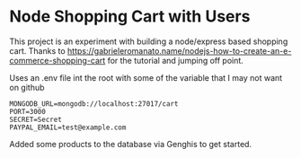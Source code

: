 # Node Shopping Cart with Users
This project is an experiment with building a node/express based shopping cart. Thanks to https://gabrieleromanato.name/nodejs-how-to-create-an-e-commerce-shopping-cart for the tutorial and jumping off point.

Uses an .env file int the root with some of the variable that I may not want on github

    MONGODB_URL=mongodb://localhost:27017/cart
    PORT=3000
    SECRET=Secret
    PAYPAL_EMAIL=test@example.com

Added some products to the database via Genghis to get started.